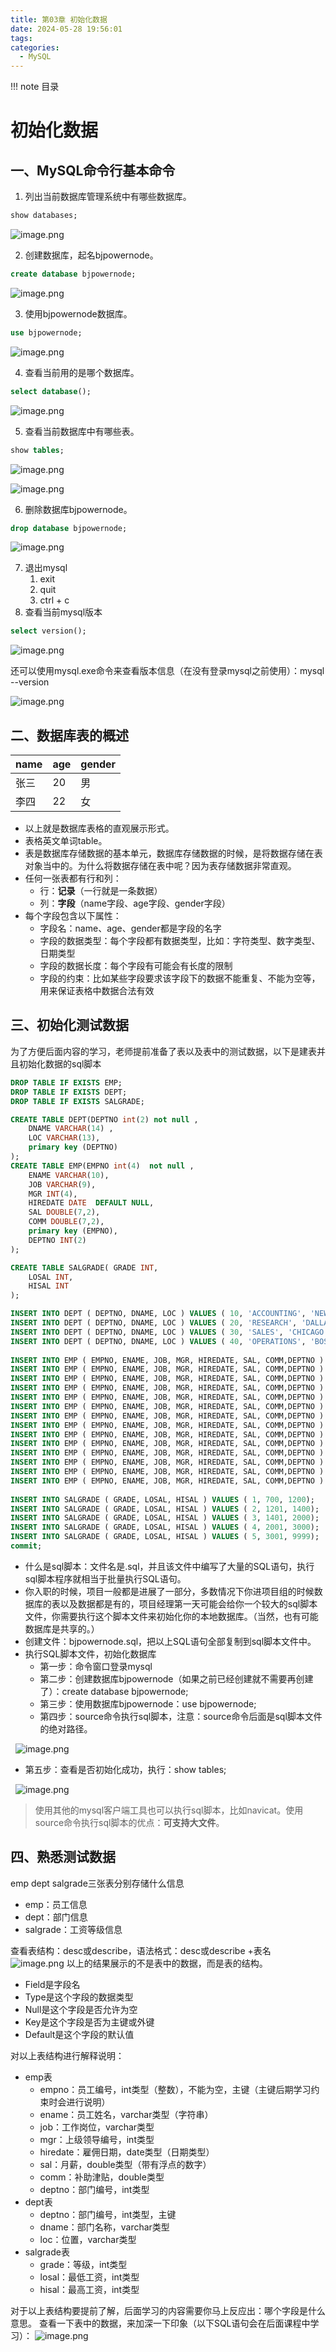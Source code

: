 ```yaml
---
title: 第03章 初始化数据
date: 2024-05-28 19:56:01
tags:
categories:
  - MySQL
---
```


!!!   note 目录
    <!-- toc -->

# 初始化数据

## 一、MySQL命令行基本命令


1. 列出当前数据库管理系统中有哪些数据库。
```sql
show databases;
```
![image.png](https://camelliaxiaohua-1313958787.cos.ap-shanghai.myqcloud.com/asserts_JavaSE/202405281814664.png)

2. 创建数据库，起名bjpowernode。
```sql
create database bjpowernode;
```
![image.png](https://camelliaxiaohua-1313958787.cos.ap-shanghai.myqcloud.com/asserts_JavaSE/202405281957484.png)

3.  使用bjpowernode数据库。
```sql
use bjpowernode;
```
![image.png](https://camelliaxiaohua-1313958787.cos.ap-shanghai.myqcloud.com/asserts_JavaSE/202405281957003.png)


4. 查看当前用的是哪个数据库。
```sql
select database();
```
![image.png](https://camelliaxiaohua-1313958787.cos.ap-shanghai.myqcloud.com/asserts_JavaSE/202405281957350.png)

5.  查看当前数据库中有哪些表。
```sql
show tables;
```
![image.png](https://camelliaxiaohua-1313958787.cos.ap-shanghai.myqcloud.com/asserts_JavaSE/202405281959282.png)

![image.png](https://camelliaxiaohua-1313958787.cos.ap-shanghai.myqcloud.com/asserts_JavaSE/202405281959520.png)

6.  删除数据库bjpowernode。
```sql
drop database bjpowernode;
```
![image.png](https://camelliaxiaohua-1313958787.cos.ap-shanghai.myqcloud.com/asserts_JavaSE/202405281959789.png)

7. 退出mysql
   1. exit
   2. quit
   3. ctrl + c
8. 查看当前mysql版本
```sql
select version();
```
![image.png](https://camelliaxiaohua-1313958787.cos.ap-shanghai.myqcloud.com/asserts_JavaSE/202405281959501.png)

还可以使用mysql.exe命令来查看版本信息（在没有登录mysql之前使用）：mysql --version

![image.png](https://camelliaxiaohua-1313958787.cos.ap-shanghai.myqcloud.com/asserts_JavaSE/202405281959080.png)



##  二、数据库表的概述



| name | age | gender |
| --- | --- | --- |
| 张三 | 20 | 男 |
| 李四 | 22 | 女 |

- 以上就是数据库表格的直观展示形式。
- 表格英文单词table。
- 表是数据库存储数据的基本单元，数据库存储数据的时候，是将数据存储在表对象当中的。为什么将数据存储在表中呢？因为表存储数据非常直观。
- 任何一张表都有行和列：
   - 行：**记录**（一行就是一条数据）
   - 列：**字段**（name字段、age字段、gender字段）
- 每个字段包含以下属性：
   - 字段名：name、age、gender都是字段的名字
   - 字段的数据类型：每个字段都有数据类型，比如：字符类型、数字类型、日期类型
   - 字段的数据长度：每个字段有可能会有长度的限制
   - 字段的约束：比如某些字段要求该字段下的数据不能重复、不能为空等，用来保证表格中数据合法有效


## 三、初始化测试数据


为了方便后面内容的学习，老师提前准备了表以及表中的测试数据，以下是建表并且初始化数据的sql脚本
```sql
DROP TABLE IF EXISTS EMP;
DROP TABLE IF EXISTS DEPT;
DROP TABLE IF EXISTS SALGRADE;

CREATE TABLE DEPT(DEPTNO int(2) not null ,
	DNAME VARCHAR(14) ,
	LOC VARCHAR(13),
	primary key (DEPTNO)
);
CREATE TABLE EMP(EMPNO int(4)  not null ,
	ENAME VARCHAR(10),
	JOB VARCHAR(9),
	MGR INT(4),
	HIREDATE DATE  DEFAULT NULL,
	SAL DOUBLE(7,2),
	COMM DOUBLE(7,2),
	primary key (EMPNO),
	DEPTNO INT(2) 
);

CREATE TABLE SALGRADE( GRADE INT,
	LOSAL INT,
	HISAL INT
);

INSERT INTO DEPT ( DEPTNO, DNAME, LOC ) VALUES ( 10, 'ACCOUNTING', 'NEW YORK'); 
INSERT INTO DEPT ( DEPTNO, DNAME, LOC ) VALUES ( 20, 'RESEARCH', 'DALLAS'); 
INSERT INTO DEPT ( DEPTNO, DNAME, LOC ) VALUES ( 30, 'SALES', 'CHICAGO'); 
INSERT INTO DEPT ( DEPTNO, DNAME, LOC ) VALUES ( 40, 'OPERATIONS', 'BOSTON'); 
 
INSERT INTO EMP ( EMPNO, ENAME, JOB, MGR, HIREDATE, SAL, COMM,DEPTNO ) VALUES ( 7369, 'SMITH', 'CLERK', 7902,  '1980-12-17', 800, NULL, 20); 
INSERT INTO EMP ( EMPNO, ENAME, JOB, MGR, HIREDATE, SAL, COMM,DEPTNO ) VALUES ( 7499, 'ALLEN', 'SALESMAN', 7698,  '1981-02-20', 1600, 300, 30); 
INSERT INTO EMP ( EMPNO, ENAME, JOB, MGR, HIREDATE, SAL, COMM,DEPTNO ) VALUES ( 7521, 'WARD', 'SALESMAN', 7698,  '1981-02-22', 1250, 500, 30); 
INSERT INTO EMP ( EMPNO, ENAME, JOB, MGR, HIREDATE, SAL, COMM,DEPTNO ) VALUES ( 7566, 'JONES', 'MANAGER', 7839,  '1981-04-02', 2975, NULL, 20); 
INSERT INTO EMP ( EMPNO, ENAME, JOB, MGR, HIREDATE, SAL, COMM,DEPTNO ) VALUES ( 7654, 'MARTIN', 'SALESMAN', 7698,  '1981-09-28', 1250, 1400, 30); 
INSERT INTO EMP ( EMPNO, ENAME, JOB, MGR, HIREDATE, SAL, COMM,DEPTNO ) VALUES ( 7698, 'BLAKE', 'MANAGER', 7839,  '1981-05-01', 2850, NULL, 30); 
INSERT INTO EMP ( EMPNO, ENAME, JOB, MGR, HIREDATE, SAL, COMM,DEPTNO ) VALUES ( 7782, 'CLARK', 'MANAGER', 7839,  '1981-06-09', 2450, NULL, 10); 
INSERT INTO EMP ( EMPNO, ENAME, JOB, MGR, HIREDATE, SAL, COMM,DEPTNO ) VALUES ( 7788, 'SCOTT', 'ANALYST', 7566,  '1987-04-19', 3000, NULL, 20); 
INSERT INTO EMP ( EMPNO, ENAME, JOB, MGR, HIREDATE, SAL, COMM,DEPTNO ) VALUES ( 7839, 'KING', 'PRESIDENT', NULL,  '1981-11-17', 5000, NULL, 10); 
INSERT INTO EMP ( EMPNO, ENAME, JOB, MGR, HIREDATE, SAL, COMM,DEPTNO ) VALUES ( 7844, 'TURNER', 'SALESMAN', 7698,  '1981-09-08', 1500, 0, 30); 
INSERT INTO EMP ( EMPNO, ENAME, JOB, MGR, HIREDATE, SAL, COMM,DEPTNO ) VALUES ( 7876, 'ADAMS', 'CLERK', 7788,  '1987-05-23', 1100, NULL, 20); 
INSERT INTO EMP ( EMPNO, ENAME, JOB, MGR, HIREDATE, SAL, COMM,DEPTNO ) VALUES ( 7900, 'JAMES', 'CLERK', 7698,  '1981-12-03', 950, NULL, 30); 
INSERT INTO EMP ( EMPNO, ENAME, JOB, MGR, HIREDATE, SAL, COMM,DEPTNO ) VALUES ( 7902, 'FORD', 'ANALYST', 7566,  '1981-12-03', 3000, NULL, 20); 
INSERT INTO EMP ( EMPNO, ENAME, JOB, MGR, HIREDATE, SAL, COMM,DEPTNO ) VALUES ( 7934, 'MILLER', 'CLERK', 7782,  '1982-01-23', 1300, NULL, 10); 
 
INSERT INTO SALGRADE ( GRADE, LOSAL, HISAL ) VALUES ( 1, 700, 1200); 
INSERT INTO SALGRADE ( GRADE, LOSAL, HISAL ) VALUES ( 2, 1201, 1400); 
INSERT INTO SALGRADE ( GRADE, LOSAL, HISAL ) VALUES ( 3, 1401, 2000); 
INSERT INTO SALGRADE ( GRADE, LOSAL, HISAL ) VALUES ( 4, 2001, 3000); 
INSERT INTO SALGRADE ( GRADE, LOSAL, HISAL ) VALUES ( 5, 3001, 9999); 
commit;
```

- 什么是sql脚本：文件名是.sql，并且该文件中编写了大量的SQL语句，执行sql脚本程序就相当于批量执行SQL语句。
- 你入职的时候，项目一般都是进展了一部分，多数情况下你进项目组的时候数据库的表以及数据都是有的，项目经理第一天可能会给你一个较大的sql脚本文件，你需要执行这个脚本文件来初始化你的本地数据库。（当然，也有可能数据库是共享的。）
- 创建文件：bjpowernode.sql，把以上SQL语句全部复制到sql脚本文件中。
- 执行SQL脚本文件，初始化数据库
   - 第一步：命令窗口登录mysql
   - 第二步：创建数据库bjpowernode（如果之前已经创建就不需要再创建了）：create database bjpowernode;
   - 第三步：使用数据库bjpowernode：use bjpowernode;
   - 第四步：source命令执行sql脚本，注意：source命令后面是sql脚本文件的绝对路径。

        ![image.png](https://camelliaxiaohua-1313958787.cos.ap-shanghai.myqcloud.com/asserts_JavaSE/202405282000634.png)

   - 第五步：查看是否初始化成功，执行：show tables;

        ![image.png](https://camelliaxiaohua-1313958787.cos.ap-shanghai.myqcloud.com/asserts_JavaSE/202405282000907.png)

> 使用其他的mysql客户端工具也可以执行sql脚本，比如navicat。使用source命令执行sql脚本的优点：**可支持大文件**。



##  四、熟悉测试数据


emp dept salgrade三张表分别存储什么信息

- emp：员工信息
- dept：部门信息
- salgrade：工资等级信息

查看表结构：desc或describe，语法格式：desc或describe +表名
![image.png](https://camelliaxiaohua-1313958787.cos.ap-shanghai.myqcloud.com/asserts_JavaSE/202405282000273.png)
以上的结果展示的不是表中的数据，而是表的结构。

- Field是字段名
- Type是这个字段的数据类型
- Null是这个字段是否允许为空
- Key是这个字段是否为主键或外键
- Default是这个字段的默认值

对以上表结构进行解释说明：

- emp表
   - empno：员工编号，int类型（整数），不能为空，主键（主键后期学习约束时会进行说明）
   - ename：员工姓名，varchar类型（字符串）
   - job：工作岗位，varchar类型
   - mgr：上级领导编号，int类型
   - hiredate：雇佣日期，date类型（日期类型）
   - sal：月薪，double类型（带有浮点的数字）
   - comm：补助津贴，double类型
   - deptno：部门编号，int类型
- dept表
   - deptno：部门编号，int类型，主键
   - dname：部门名称，varchar类型
   - loc：位置，varchar类型
- salgrade表
   - grade：等级，int类型
   - losal：最低工资，int类型
   - hisal：最高工资，int类型

对于以上表结构要提前了解，后面学习的内容需要你马上反应出：哪个字段是什么意思。
查看一下表中的数据，来加深一下印象（以下SQL语句会在后面课程中学习）：
![image.png](https://camelliaxiaohua-1313958787.cos.ap-shanghai.myqcloud.com/asserts_JavaSE/202405282000512.png)

